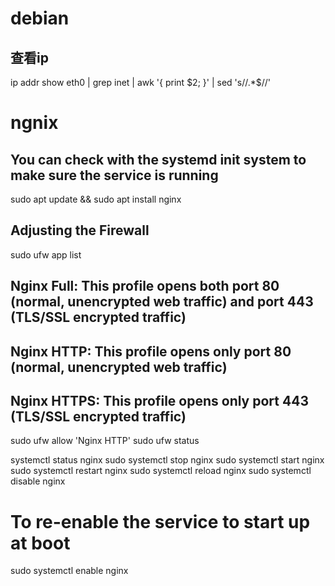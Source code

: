 # debian
## 查看ip
ip addr show eth0 | grep inet | awk '{ print $2; }' | sed 's/\/.*$//'


# ngnix
## You can check with the systemd init system to make sure the service is running
sudo apt update && sudo apt install nginx
## Adjusting the Firewall
sudo ufw app list
## Nginx Full: This profile opens both port 80 (normal, unencrypted web traffic) and port 443 (TLS/SSL encrypted traffic)
## Nginx HTTP: This profile opens only port 80 (normal, unencrypted web traffic)
## Nginx HTTPS: This profile opens only port 443 (TLS/SSL encrypted traffic)
sudo ufw allow 'Nginx HTTP'
sudo ufw status

systemctl status nginx
sudo systemctl stop nginx
sudo systemctl start nginx
sudo systemctl restart nginx
sudo systemctl reload nginx
sudo systemctl disable nginx
# To re-enable the service to start up at boot
sudo systemctl enable nginx
